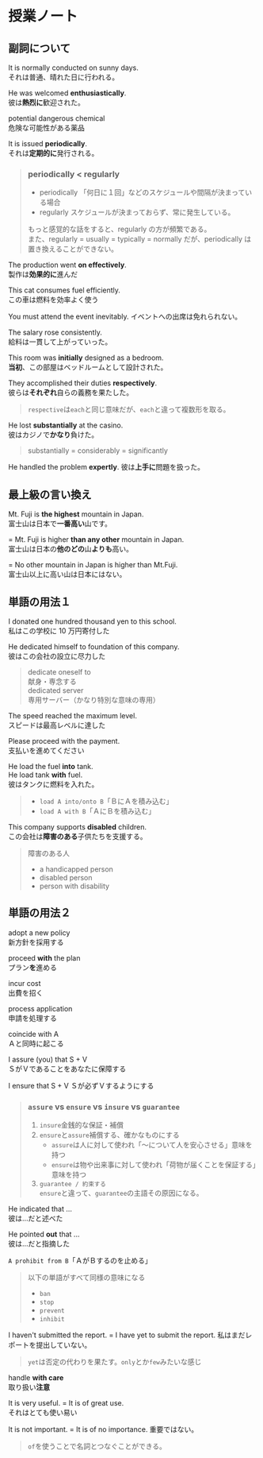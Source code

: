 # 授業ノート

## 副詞について

It is normally conducted on sunny days.  
それは普通、晴れた日に行われる。

He was welcomed **enthusiastically**.  
彼は**熱烈に**歓迎された。

potential dangerous chemical  
危険な可能性がある薬品

It is issued **periodically**.  
それは**定期的に**発行される。

> ### periodically < regularly
>
> - periodically 「何日に１回」などのスケジュールや間隔が決まっている場合
> - regularly スケジュールが決まっておらず、常に発生している。
>
> もっと感覚的な話をすると、regularly の方が頻繁である。  
> また、regularly = usually = typically = normally だが、periodically は置き換えることができない。

The production went **on effectively**.  
製作は**効果的に**進んだ

This cat consumes fuel efficiently.  
この車は燃料を効率よく使う

You must attend the event inevitably.
イベントへの出席は免れられない。

The salary rose consistently.  
給料は一貫して上がっていった。

This room was **initially** designed as a bedroom.  
**当初**、この部屋はベッドルームとして設計された。

They accomplished their duties **respectively**.  
彼らは**それぞれ**自らの義務を果たした。

> `respective`は`each`と同じ意味だが、`each`と違って複数形を取る。

He lost **substantially** at the casino.  
彼はカジノで**かなり**負けた。

> substantially = considerably = significantly

He handled the problem **expertly**.
彼は**上手に**問題を扱った。

## 最上級の言い換え

Mt. Fuji is **the highest** mountain in Japan.  
富士山は日本で**一番高い**山です。

= Mt. Fuji is higher **than any other** mountain in Japan.  
富士山は日本の**他のどの**山**よりも**高い。

= No other mountain in Japan is higher than Mt.Fuji.  
富士山以上に高い山は日本にはない。

## 単語の用法１

I donated one hundred thousand yen to this school.  
私はこの学校に 10 万円寄付した

He dedicated himself to foundation of this company.  
彼はこの会社の設立に尽力した

> dedicate oneself to  
> 献身・専念する  
> dedicated server  
> 専用サーバー（かなり特別な意味の専用）

The speed reached the maximum level.  
スピードは最高レベルに達した

Please proceed with the payment.  
支払いを進めてください

He load the fuel **into** tank.  
He load tank **with** fuel.  
彼はタンクに燃料を入れた。

> - `load A into/onto B`「ＢにＡを積み込む」
> - `load A with B`「ＡにＢを積み込む」

This company supports **disabled** children.  
この会社は**障害のある**子供たちを支援する。

> 障害のある人
>
> - a handicapped person
> - disabled person
> - person with disability

## 単語の用法２

adopt a new policy  
新方針を採用する

proceed **with** the plan  
プラン**を**進める

incur cost  
出費を招く

process application  
申請を処理する

coincide with A  
Ａと同時に起こる

I assure (you) that S + V  
ＳがＶであることをあなたに保障する

I ensure that S + V
Ｓが必ずＶするようにする

> ### `assure` vs `ensure` vs `insure` vs `guarantee`
>
> 1. `insure`金銭的な保証・補償
> 2. `ensure`と`assure`補償する、確かなものにする
>    - `assure`は人に対して使われ「～について人を安心させる」意味を持つ
>    - `ensure`は物や出来事に対して使われ「荷物が届くことを保証する」意味を持つ
> 3. `guarantee / 約束する`  
>    `ensure`と違って、`guarantee`の主語その原因になる。

He indicated that ...  
彼は…だと述べた

He pointed **out** that ...  
彼は…だと指摘した

`A prohibit from B`「ＡがＢするのを止める」

> 以下の単語がすべて同様の意味になる
>
> - `ban`
> - `stop`
> - `prevent`
> - `inhibit`

I haven't submitted the report. = I have yet to submit the report.
私はまだレポートを提出していない。

> `yet`は否定の代わりを果たす。`only`とか`few`みたいな感じ

handle **with care**  
取り扱い**注意**

It is very useful. = It is of great use.  
それはとても使い易い

It is not important. = It is of no importance.
重要ではない。

> `of`を使うことで名詞とつなぐことができる。
